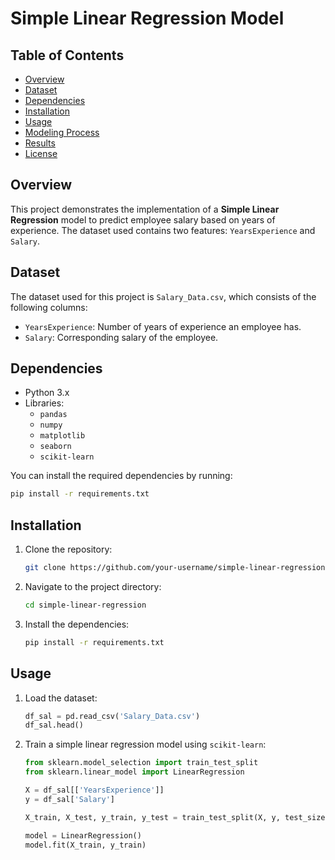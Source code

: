 
# Simple Linear Regression Model

## Table of Contents
- [Overview](#overview)
- [Dataset](#dataset)
- [Dependencies](#dependencies)
- [Installation](#installation)
- [Usage](#usage)
- [Modeling Process](#modeling-process)
- [Results](#results)
- [License](#license)

## Overview
This project demonstrates the implementation of a **Simple Linear Regression** model to predict employee salary based on years of experience. The dataset used contains two features: `YearsExperience` and `Salary`.

## Dataset
The dataset used for this project is `Salary_Data.csv`, which consists of the following columns:
- `YearsExperience`: Number of years of experience an employee has.
- `Salary`: Corresponding salary of the employee.

## Dependencies
- Python 3.x
- Libraries:
  - `pandas`
  - `numpy`
  - `matplotlib`
  - `seaborn`
  - `scikit-learn`

You can install the required dependencies by running:
```bash
pip install -r requirements.txt
```

## Installation
1. Clone the repository:
   ```bash
   git clone https://github.com/your-username/simple-linear-regression.git
   ```
2. Navigate to the project directory:
   ```bash
   cd simple-linear-regression
   ```
3. Install the dependencies:
   ```bash
   pip install -r requirements.txt
   ```

## Usage
1. Load the dataset:
   ```python
   df_sal = pd.read_csv('Salary_Data.csv')
   df_sal.head()
   ```
2. Train a simple linear regression model using `scikit-learn`:
   ```python
   from sklearn.model_selection import train_test_split
   from sklearn.linear_model import LinearRegression

   X = df_sal[['YearsExperience']]
   y = df_sal['Salary']

   X_train, X_test, y_train, y_test = train_test_split(X, y, test_size=0.2, random_state=42)

   model = LinearRegression()
   model.fit(X_train, y_train)
   ```

